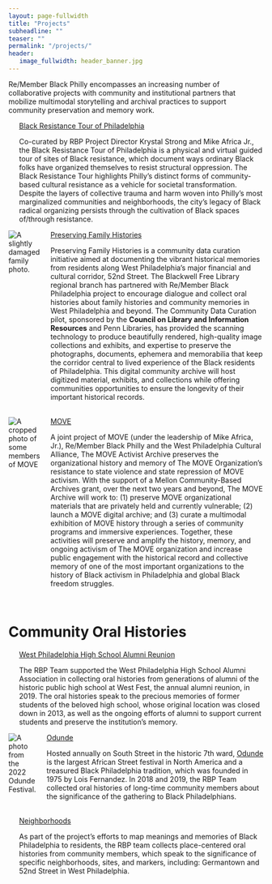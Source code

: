 ```yaml
---
layout: page-fullwidth
title: "Projects"
subheadline: ""
teaser: ""
permalink: "/projects/"
header:
   image_fullwidth: header_banner.jpg
---
```

<p>Re/Member Black Philly encompasses an increasing number of collaborative projects with community and institutional partners that mobilize multimodal storytelling and archival practices to support community preservation and memory work.</p>

<div class="row 1">
    <div class="large-6 columns">
        <img src="{{ site.urlimg }}placeholder_team.jpg" alt="">
        <div class="accordion" data-accordion>
            <div class="accordion-navigation">
                <a href="#panel1a" class="text-center">Black Resistance Tour of Philadelphia</a>
                <div id="panel1a" class="content inactive">
                    <p>Co-curated by RBP Project Director Krystal Strong and Mike Africa Jr., the Black Resistance Tour of Philadelphia is a physical and virtual guided tour of sites of Black resistance, which document ways ordinary Black folks have organized themselves to resist structural oppression. The Black Resistance Tour highlights Philly’s distinct forms of community-based cultural resistance as a vehicle for societal transformation. Despite the layers of collective trauma and harm woven into Philly’s most marginalized communities and neighborhoods, the city’s legacy of Black radical organizing persists through the cultivation of Black spaces of/through resistance.</p>
                </div>
            </div>
        </div>        
    </div>
    <div class="large-6 columns">
        <img src="{{ site.urlimg }}family-archive-photo_crop.jpg" alt="A slightly damaged family photo.">
        <div class="accordion" data-accordion>
            <div class="accordion-navigation">
                <a href="#panel1b" class="text-center">Preserving Family Histories</a>
                <div id="panel1ab" class="content inactive">
                    <p>Preserving Family Histories is a community data curation initiative aimed at documenting the vibrant historical memories from residents along West Philadelphia’s major financial and cultural corridor,  52nd Street. The Blackwell Free Library regional branch has partnered with Re/Member Black Philadelphia project to encourage dialogue and collect oral histories about family histories and community memories in West Philadelphia and beyond. The Community Data Curation pilot, sponsored by the <b>Council on Library and Information Resources</b> and Penn Libraries, has provided the scanning technology to produce beautifully rendered, high-quality image collections and exhibits, and expertise to preserve the photographs, documents, ephemera and memorabilia that keep the corridor central to lived experience of the Black residents of Philadelphia. This digital community archive will host digitized material, exhibits, and collections while offering communities opportunities to ensure the longevity of their important historical records.</p>
                </div>
            </div>
        </div>
    </div>
</div>
<br>

<div class="row 2">
    <div class="large-6 columns">
        <img src="{{ site.urlimg }}MOVE_crop.jpg" alt="A cropped photo of some members of MOVE">
        <div class="accordion" data-accordion>
            <div class="accordion-navigation">
                <a href="#panel2a" class="text-center">MOVE</a>
                <div id="panel2a" class="content inactive">
                    <p>A joint project of MOVE (under the leadership of Mike Africa, Jr.), Re/Member Black Philly and the West Philadelphia Cultural Alliance, The MOVE Activist Archive preserves the organizational history and memory of The MOVE Organization’s resistance to state violence and state repression of MOVE activism. With the support of a Mellon Community-Based Archives grant, over the next two years and beyond, The MOVE Archive will work to: (1) preserve MOVE organizational materials that are privately held and currently vulnerable; (2) launch a MOVE digital archive; and (3) curate a multimodal exhibition of MOVE history through a series of community programs and immersive experiences. Together, these activities will preserve and amplify the history, memory, and ongoing activism of The MOVE organization and increase public engagement with the historical record and collective memory of one of the most important organizations to the history of Black activism in Philadelphia and global Black freedom struggles.</p>
                </div>
            </div>
        </div>        
    </div>
</div>
<br>

<h1>Community Oral Histories</h1>

<div class="row 3">
    <div class="large-6 columns">
        <img src="{{ site.urlimg }}wphsaa_classic_crop.jpg" alt="">
        <div class="accordion" data-accordion>
            <div class="accordion-navigation">
                <a href="#panel3a" class="text-center">West Philadelphia High School Alumni Reunion</a>
                <div id="panel3a" class="content inactive">
                    <p>The RBP Team supported the West Philadelphia High School Alumni Association in collecting oral histories from generations of alumni of the historic public high school at West Fest, the annual alumni reunion, in 2019. The oral histories speak to the precious memories of former students of the beloved high school, whose original location was closed down in 2013, as well as the ongoing efforts of alumni to support current students and preserve the institution’s memory.</p>
                </div>
            </div>
        </div>
    </div>
     <div class="large-6 columns">
        <img src="{{ site.urlimg }}odunde_2022_crop.jpg" alt="A photo from the 2022 Odunde Festival.">
        <div class="accordion" data-accordion>
            <div class="accordion-navigation">
                <a href="#panel4a" class="text-center">Odunde</a>
                <div id="panel4a" class="content inactive">
                    <p>Hosted annually on South Street in the historic 7th ward, <a href="https://www.odundefestival.org/">Odunde</a> is the largest African Street festival in North America and a treasured Black Philadelphia tradition, which was founded in 1975 by Lois Fernandez. In 2018 and 2019, the RBP Team collected oral histories of long-time community members about the significance of the gathering to Black Philadelphians.</p>
                </div>
            </div>
        </div>
    </div>
</div>
<br>
<div class="row 4">
    <div class="large-6 columns">
        <img src="{{ site.urlimg }}placeholder_team.jpg" alt="">
        <div class="accordion" data-accordion>
            <div class="accordion-navigation">
                <a href="#panel5a" class="text-center">Neighborhoods</a>
                <div id="panel5a" class="content inactive">
                    <p>As part of the project’s efforts to map meanings and memories of Black Philadelphia to residents, the RBP team collects place-centered oral histories from community members, which speak to the significance of specific neighborhoods, sites, and markers, including: Germantown and 52nd Street in West Philadelphia.</p>
                </div>
            </div>
        </div>
    </div>
</div>